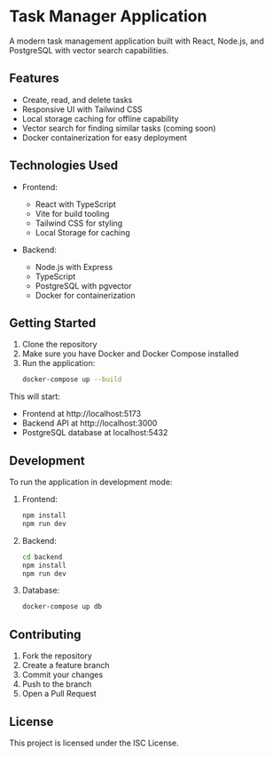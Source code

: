 # Task Manager Application

A modern task management application built with React, Node.js, and PostgreSQL with vector search capabilities.

## Features

- Create, read, and delete tasks
- Responsive UI with Tailwind CSS
- Local storage caching for offline capability
- Vector search for finding similar tasks (coming soon)
- Docker containerization for easy deployment

## Technologies Used

- Frontend:
  - React with TypeScript
  - Vite for build tooling
  - Tailwind CSS for styling
  - Local Storage for caching

- Backend:
  - Node.js with Express
  - TypeScript
  - PostgreSQL with pgvector
  - Docker for containerization

## Getting Started

1. Clone the repository
2. Make sure you have Docker and Docker Compose installed
3. Run the application:
   ```bash
   docker-compose up --build
   ```

This will start:
- Frontend at http://localhost:5173
- Backend API at http://localhost:3000
- PostgreSQL database at localhost:5432

## Development

To run the application in development mode:

1. Frontend:
   ```bash
   npm install
   npm run dev
   ```

2. Backend:
   ```bash
   cd backend
   npm install
   npm run dev
   ```

3. Database:
   ```bash
   docker-compose up db
   ```

## Contributing

1. Fork the repository
2. Create a feature branch
3. Commit your changes
4. Push to the branch
5. Open a Pull Request

## License

This project is licensed under the ISC License.
